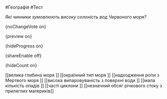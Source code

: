 #Географія #Тест

*Які чинники зумовлюють високу солоність вод Червоного моря?*

{noChangeVote on}

{preview on}

{hideProgress on}

{shareEnable off}

{hideCount on}

[[велика глибина моря ]]
[[окраїнний тип моря ]]
[[надходження ропи з Мертвого моря ]]
[[висока випаровуваність з поверхні води ]]
[[мала кількість опадів ]]
[[часті циклони ]]
[[незначний обсяг річкового стоку з прилеглих материків]]
